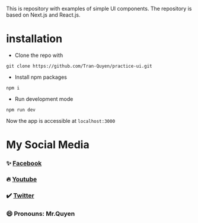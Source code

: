 This is repository with examples of simple UI components. The repository is based on Next.js and React.js. 

# installation

* Clone the repo with
```
git clone https://github.com/Tran-Quyen/practice-ui.git
```
* Install npm packages
```
npm i 
```
* Run development mode
```
npm run dev
```

Now the app is accessible at ```localhost:3000```

# My Social Media
### ✨ [Facebook](https://www.facebook.com/QuyenGiaSuJS)
### 🔥 [Youtube](https://www.youtube.com/channel/UCa0VzFma3bpcw0wPE3drRXw)
### ✔️ [Twitter](https://twitter.com/QuynngTrn1) 
### 😄 Pronouns: Mr.Quyen


